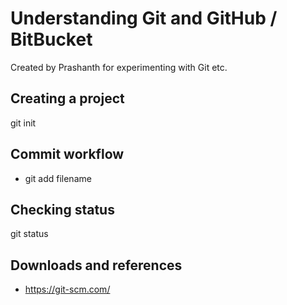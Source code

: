 # Understanding Git and GitHub / BitBucket
Created by Prashanth for experimenting with Git etc.

## Creating a project
git init

## Commit workflow
- git add filename

## Checking status
git status

## Downloads and references
- https://git-scm.com/